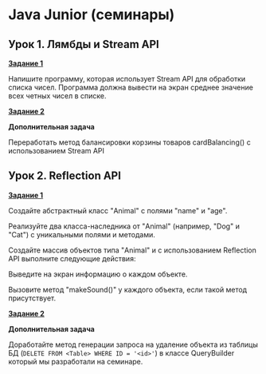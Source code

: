 # Java Junior (семинары)

## Урок 1. Лямбды и Stream API

**[Задание 1](https://github.com/ivvi04/JavaJunior/tree/master/src/main/java/ru/lakeevda/lesson1/task1)**

Напишите программу, которая использует Stream API для обработки списка чисел. 
Программа должна вывести на экран среднее значение всех четных чисел в списке.


**[Задание 2](https://github.com/ivvi04/JavaJunior/tree/master/src/main/java/ru/lakeevda/lesson1/task2)**

**Дополнительная задача**

Переработать метод балансировки корзины товаров cardBalancing() с использованием Stream API

## Урок 2. Reflection API

**[Задание 1](https://github.com/ivvi04/JavaJunior/tree/master/src/main/java/ru/lakeevda/lesson2/task1)**

Создайте абстрактный класс "Animal" с полями "name" и "age".

Реализуйте два класса-наследника от "Animal" (например, "Dog" и "Cat") с уникальными полями и методами.

Создайте массив объектов типа "Animal" и с использованием Reflection API выполните следующие действия:

Выведите на экран информацию о каждом объекте.

Вызовите метод "makeSound()" у каждого объекта, если такой метод присутствует.


**[Задание 2](https://github.com/ivvi04/JavaJunior/tree/master/src/main/java/ru/lakeevda/lesson2/task2)**

**Дополнительная задача**

Доработайте метод генерации запроса на удаление объекта из таблицы БД (`DELETE FROM <Table> WHERE ID = '<id>'`)
в классе QueryBuilder который мы разработали на семинаре.